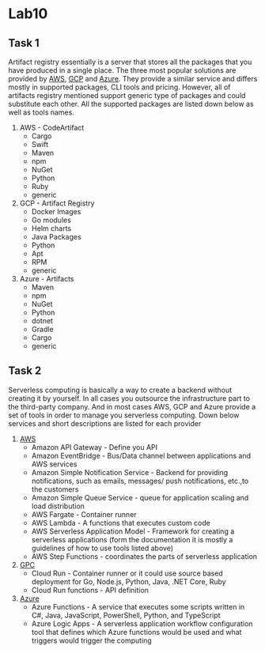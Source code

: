 # Lab10

## Task 1

Artifact registry essentially is a server that stores all the packages that you have produced in a single place. The three most popular solutions are provided by [AWS](https://docs.aws.amazon.com/codeartifact/latest/ug/welcome.html), [GCP](https://cloud.google.com/artifact-registry/docs/overview) and [Azure](https://learn.microsoft.com/en-us/azure/devops/artifacts/?view=azure-devops). They provide a similar service and differs mostly in supported packages, CLI tools and pricing. However, all of artifacts registry mentioned support generic type of packages and could substitute each other. All the supported packages are listed down below as well as tools names.

1. AWS - CodeArtifact
    - Cargo
    - Swift 
    - Maven
    - npm
    - NuGet
    - Python
    - Ruby
    - generic
2. GCP - Artifact Registry
    - Docker Images
    - Go modules
    - Helm charts
    - Java Packages
    - Python
    - Apt
    - RPM
    - generic
3. Azure - Artifacts
    - Maven
    - npm
    - NuGet
    - Python
    - dotnet
    - Gradle
    - Cargo
    - generic

## Task 2

Serverless computing is basically a way to create a backend without creating it by yourself. In all cases you outsource the infrastructure part to the third-party company. And in most cases AWS, GCP and Azure provide a set of tools in order to manage you serverless computing. Down below services and short descriptions are listed for each provider

1. [AWS](https://aws.amazon.com/serverless/getting-started/?nc=sn&loc=2&serverless.sort-by=item.additionalFields.createdDate&serverless.sort-order=desc)
    - Amazon API Gateway - Define you API
    - Amazon EventBridge - Bus/Data channel between applications and AWS services
    - Amazon Simple Notification Service - Backend for providing notifications, such as emails, messages/ push notifications, etc.,to the customers 
    - Amazon Simple Queue Service - queue for application scaling and load distribution
    - AWS Fargate - Container runner
    - AWS Lambda - A functions that executes custom code
    - AWS Serverless Application Model - Framework for creating a serverless applications (form the documentation it is mostly a guidelines of how to use tools listed above)
    - AWS Step Functions - coordinates the parts of serverless application
2. [GPC](https://cloud.google.com/serverless/?hl=en)
    - Cloud Run - Container runner or it could use source based deployment for Go, Node.js, Python, Java, .NET Core, Ruby
    - Cloud Run functions - API definition
3. [Azure](https://learn.microsoft.com/en-us/azure/logic-apps/logic-apps-serverless-overview)
    - Azure Functions - A service that executes some scripts written in C#, Java, JavaScript, PowerShell, Python, and TypeScript
    - Azure Logic Apps - A serverless application workflow configuration tool that defines which Azure functions would be used and what triggers would trigger the computing